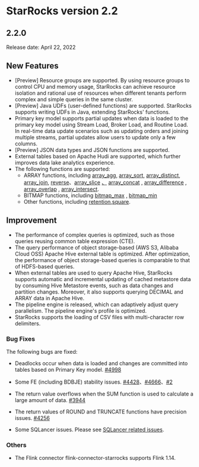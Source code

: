 # StarRocks version 2.2

## 2.2.0

Release date: April 22, 2022

## New Features

- [Preview] Resource groups are supported. By using resource groups to control CPU and memory usage, StarRocks can achieve resource isolation and rational use of resources when different tenants perform complex and simple queries in the same cluster.
- [Preview] Java UDFs (user-defined functions) are supported. StarRocks supports writing UDFs in Java, extending StarRocks' functions.
- Primary key model supports partial updates when data is loaded to the primary key model using Stream Load, Broker Load, and Routine Load.  In real-time data update scenarios such as updating orders and joining multiple streams, partial updates allow users to update only a few columns.
- [Preview] JSON data types and JSON functions are supported.
- External tables based on Apache Hudi are supported, which further improves data lake analytics experience.
- The following functions are supported:
  - ARRAY functions, including [array_agg](https://github.com/StarRocks/docs.zh-cn/pull/253), [array_sort](https://github.com/StarRocks/docs.zh-cn/pull/271), [array_distinct](https://github.com/StarRocks/docs.zh-cn/pull/266), [array_join](https://github.com/StarRocks/docs.zh-cn/pull/282), [reverse](https://github.com/StarRocks/docs.zh-cn/pull/272)、[array_slice](https://github.com/StarRocks/docs.zh-cn/pull/297) [、](https://github.com/StarRocks/docs.zh-cn/pull/297) [array_concat](https://github.com/StarRocks/docs.zh-cn/pull/297) [,](https://github.com/StarRocks/docs.zh-cn/pull/297) [array_difference](https://github.com/StarRocks/docs.zh-cn/pull/297) [,](https://github.com/StarRocks/docs.zh-cn/pull/297) [array_overlap](https://github.com/StarRocks/docs.zh-cn/pull/297) [,](https://github.com/StarRocks/docs.zh-cn/pull/297) [array_intersect](https://github.com/StarRocks/docs.zh-cn/pull/297).
  - BITMAP functions, including [bitmap_max](https://github.com/StarRocks/docs.zh-cn/pull/374) [,](https://github.com/StarRocks/docs.zh-cn/pull/374) [bitmap_min](https://github.com/StarRocks/docs.zh-cn/pull/374)
  - Other functions, including [retention](https://github.com/StarRocks/docs.zh-cn/pull/269),[square](https://github.com/StarRocks/docs.zh-cn/pull/364).

## Improvement

- The performance of complex queries is optimized, such as those queries reusing common table expression (CTE).
- The query performance of object storage-based (AWS S3, Alibaba Cloud OSS) Apache Hive external table is optimized. After optimization, the performance of object storage-based queries is comparable to that of HDFS-based queries.
- When external tables are used to query Apache Hive, StarRocks supports automatic and incremental updating of cached metastore data by consuming Hive Metastore events, such as data changes and partition changes. Moreover, it also supports querying DECIMAL and ARRAY data in Apache Hive.
- The pipeline engine is released, which can adaptively adjust query parallelism. The pipeline engine's profile is optimized.
- StarRocks supports the loading of CSV files with multi-character row delimiters.

### Bug Fixes

The following bugs are fixed:

- Deadlocks occur when data is loaded and changes are committed into tables based on Primary Key model. [#4998](https://github.com/StarRocks/starrocks/pull/4998)

- Some FE (including BDBJE) stability issues. [#4428](https://github.com/StarRocks/starrocks/pull/4428)、[#4666](https://github.com/StarRocks/starrocks/pull/4666)、[#2](https://github.com/StarRocks/bdb-je/pull/2)

- The return value overflows when the SUM function is used to calculate a large amount of data. [#3944](https://github.com/StarRocks/starrocks/pull/3944)

- The return values of ROUND and TRUNCATE functions have precision issues. [#4256](https://github.com/StarRocks/starrocks/pull/4256)

- Some SQLancer issues. Please see [SQLancer related issues](https://github.com/StarRocks/starrocks/issues?q=is%3Aissue++label%3Asqlancer++milestone%3A2.2).

### Others

- The Flink connector flink-connector-starrocks supports Flink 1.14.
